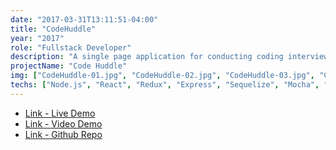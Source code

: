 ```yaml
---
date: "2017-03-31T13:11:51-04:00"
title: "CodeHuddle"
year: "2017"
role: "Fullstack Developer"
description: "A single page application for conducting coding interviews. This application features a collaborative coding and whiteboard environment. Built as a capstone project for the Fullstack Academy Software Engineering Immersive program. Developed with Node.js, React, Redux, Express, Sequelize, Mocha, Chai, and Socket.io. As a member of the team, I designed the data flow for Redux between the front and back-end with websockets."
projectName: "Code Huddle"
img: ["CodeHuddle-01.jpg", "CodeHuddle-02.jpg", "CodeHuddle-03.jpg", "CodeHuddle-04.jpg"]
techs: ["Node.js", "React", "Redux", "Express", "Sequelize", "Mocha", "Chai", "Socket.io"]
---
```


* [Link - Live Demo](https://codehuddle.herokuapp.com)
* [Link - Video Demo](https://youtu.be/bNRNRnjv4pY)
* [Link - Github Repo](https://github.com/CodehuddleFSA/codehuddle)
